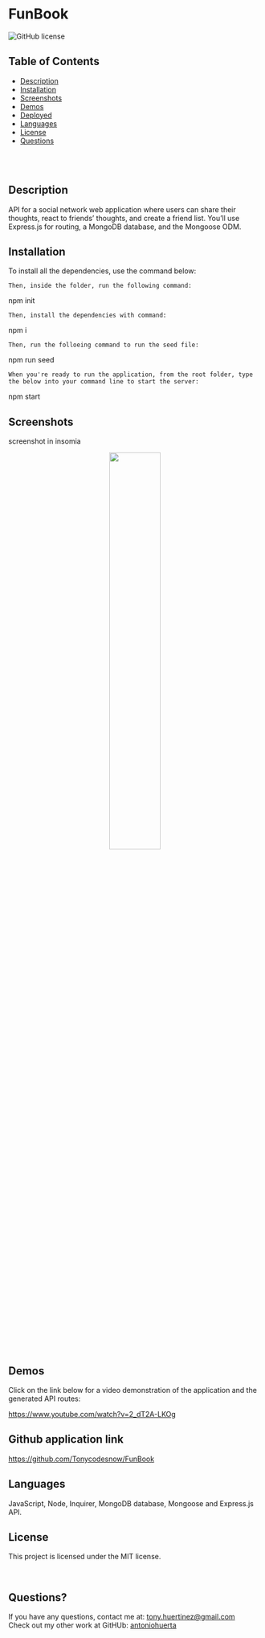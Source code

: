 # FunBook


![GitHub license](https://img.shields.io/badge/license-MIT-55002b.svg) <br />

## Table of Contents 

- [Description](#description)
- [Installation](#installation)
- [Screenshots](#screenshots)
- [Demos](#demos)
- [Deployed](#deployedapplicationlink)
- [Languages](#languages)
- [License](#license)
- [Questions](#questions)

<br />
<br />

## Description

API for a social network web application where users can share their thoughts, react to friends’ thoughts, and create a friend list. You’ll use Express.js for routing, a MongoDB database, and the Mongoose ODM.<br />

## Installation
To install all the dependencies, use the command below:
```
Then, inside the folder, run the following command:
```
npm init
```
Then, install the dependencies with command:
```
npm i
```
Then, run the folloeing command to run the seed file:
```
npm run seed
```
When you're ready to run the application, from the root folder, type the below into your command line to start the server:
```
npm start
<br />

## Screenshots

screenshot in insomia

<p align="center"><img src="" width="45%"></p> <br />

## Demos

Click on the link below for a video demonstration of the application and the generated API routes:

https://www.youtube.com/watch?v=2_dT2A-LKOg


## Github application link

https://github.com/Tonycodesnow/FunBook  <br />

## Languages

JavaScript, Node, Inquirer, MongoDB database, Mongoose and Express.js API. <br />


## License

This project is licensed under the MIT license. <br />
  
<br />

## Questions?

If you have any questions, contact me at: 
tony.huertinez@gmail.com  <br />
Check out my other work at GitHUb:
[antoniohuerta](https://github.com/Tonycodesnow) <br />